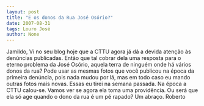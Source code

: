 ```yaml
---
layout: post
title: "E os donos da Rua José Osório?"
date: 2007-08-31
tags: Louro José
author: None
---
```

Jamildo,
Vi no seu blog hoje que a CTTU agora j&aacute; d&aacute; a devida aten&ccedil;&atilde;o &agrave;s den&uacute;ncias publicadas. Ent&atilde;o que tal cobrar dela uma resposta para o eterno problema da Jos&eacute; Os&oacute;rio, aquela terra de ningu&eacute;m onde h&aacute; v&aacute;rios donos da rua? 
Pode usar as mesmas fotos que voc&ecirc; publicou na &eacute;poca da primeira den&uacute;ncia, pois nada mudou por l&aacute;, mas em todo caso eu mando outras fotos mais novas. Essas eu tirei na semana passada.
Na &eacute;poca a CTTU calou-se. Vamos ver se agora ela toma uma provid&ecirc;ncia. Ou ser&aacute; que ela s&oacute; age quando o dono da rua &eacute; um p&eacute; rapado? Um abra&ccedil;o.
Roberto 